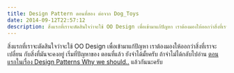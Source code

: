 ```yaml
---
title: Design Pattern ตอนที่สอง ต่อจาก Dog_Toys
date: 2014-09-12T22:57:12
description: สิ่งแรกที่เราจะตัดสินใจว่าจะใช้ OO Design เพื่อเข้ามาแก้ปัญหา เราต้องมองให้ออกว่าสิ่งที่เราจะเปลี่ยน กับสิ่งที่มันจะคงอยู่ เริ่มที่ปัญหาของ ตอนที่แล้ว ยังจำได้มั้ยครับ ถ้าจำไม่ได้กลับไปอ่าน ตอนแรกในเร
---
```


สิ่งแรกที่เราจะตัดสินใจว่าจะใช้ OO Design เพื่อเข้ามาแก้ปัญหา เราต้องมองให้ออกว่าสิ่งที่เราจะเปลี่ยน กับสิ่งที่มันจะคงอยู่ เริ่มที่ปัญหาของ ตอนที่แล้ว ยังจำได้มั้ยครับ ถ้าจำไม่ได้กลับไปอ่าน <a href="http://www.greanapp.com/?p=149" title="ตอนแรกในเรื่อง Design Patterns Why we should..">ตอนแรกในเรื่อง Design Patterns Why we should..</a> แล้วกันนะครับ 
